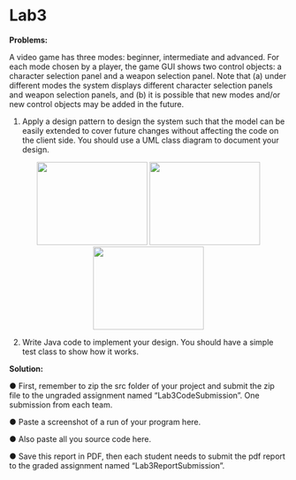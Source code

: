 # Lab3
**Problems:**

A video game has three modes: beginner, intermediate and advanced. For each mode chosen by a player,
the game GUI shows two control objects: a character selection panel and a weapon selection panel. Note
that (a) under different modes the system displays different character selection panels and weapon
selection panels, and (b) it is possible that new modes and/or new control objects may be added in the
future.


1. Apply a design pattern to design the system such that the model can be easily extended to cover future
changes without affecting the code on the client side. You should use a UML class diagram to
document your design.
<p align="center">
  <img width="200" height="150" src="https://user-images.githubusercontent.com/96222174/221333820-76e0b581-e28b-4150-8eab-091c47a26b96.png">
  <img width="200" height="150" src="https://user-images.githubusercontent.com/96222174/221333852-bce7e1d0-6764-47e2-aa34-f5a6865d18dd.png">
  <img width="200" height="150" src="https://user-images.githubusercontent.com/96222174/221333865-597b9568-bb1a-44ad-b59f-bd0652f654e3.png">
</p>

2. Write Java code to implement your design. You should have a simple test class to show how it works.


**Solution:**

● First, remember to zip the src folder of your project and submit the zip file to the
ungraded assignment named “Lab3CodeSubmission”. One submission from each team.

● Paste a screenshot of a run of your program here.

● Also paste all you source code here.

● Save this report in PDF, then each student needs to submit the pdf report to the graded
assignment named “Lab3ReportSubmission”.
